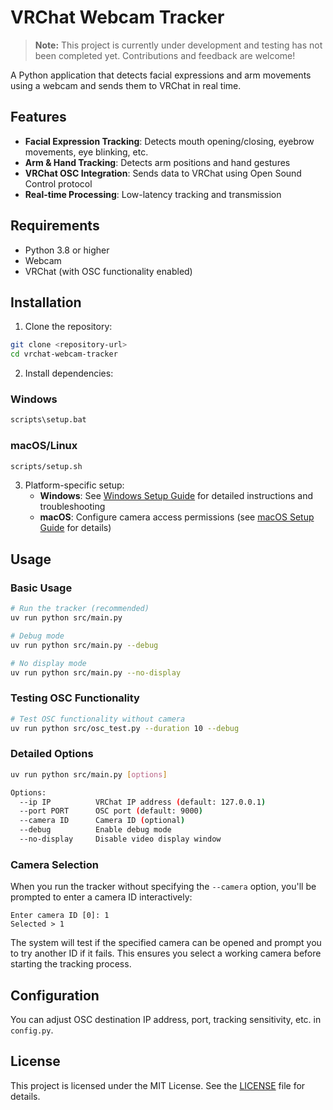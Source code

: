 # VRChat Webcam Tracker

> **Note:** This project is currently under development and testing has not been completed yet. Contributions and feedback are welcome!

A Python application that detects facial expressions and arm movements using a webcam and sends them to VRChat in real time.

## Features

- **Facial Expression Tracking**: Detects mouth opening/closing, eyebrow movements, eye blinking, etc.
- **Arm & Hand Tracking**: Detects arm positions and hand gestures
- **VRChat OSC Integration**: Sends data to VRChat using Open Sound Control protocol
- **Real-time Processing**: Low-latency tracking and transmission

## Requirements

- Python 3.8 or higher
- Webcam
- VRChat (with OSC functionality enabled)

## Installation

1. Clone the repository:

```bash
git clone <repository-url>
cd vrchat-webcam-tracker
```

2. Install dependencies:

### Windows

```cmd
scripts\setup.bat
```

### macOS/Linux

```bash
scripts/setup.sh
```

3. Platform-specific setup:
   - **Windows**: See [Windows Setup Guide](docs/WINDOWS_SETUP.md) for detailed instructions and troubleshooting
   - **macOS**: Configure camera access permissions (see [macOS Setup Guide](docs/MACOS_SETUP.md) for details)

## Usage

### Basic Usage

```bash
# Run the tracker (recommended)
uv run python src/main.py

# Debug mode
uv run python src/main.py --debug

# No display mode
uv run python src/main.py --no-display
```

### Testing OSC Functionality

```bash
# Test OSC functionality without camera
uv run python src/osc_test.py --duration 10 --debug
```

### Detailed Options

```bash
uv run python src/main.py [options]

Options:
  --ip IP          VRChat IP address (default: 127.0.0.1)
  --port PORT      OSC port (default: 9000)
  --camera ID      Camera ID (optional)
  --debug          Enable debug mode
  --no-display     Disable video display window
```

### Camera Selection

When you run the tracker without specifying the `--camera` option, you'll be prompted to enter a camera ID interactively:

```
Enter camera ID [0]: 1
Selected > 1
```

The system will test if the specified camera can be opened and prompt you to try another ID if it fails. This ensures you select a working camera before starting the tracking process.

## Configuration

You can adjust OSC destination IP address, port, tracking sensitivity, etc. in `config.py`.

## License

This project is licensed under the MIT License. See the [LICENSE](./LICENSE) file for details.
